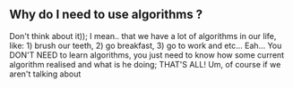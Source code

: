 ## Why do I need to use algorithms ?

Don't think about it)); I mean.. that we have a lot of algorithms in our life, like: 1) brush our teeth, 2) go breakfast, 3) go to work and etc... Eah... You DON'T NEED to learn algorithms, you just
need to know how some current algorithm realised and what is he doing; THAT'S ALL! Um, of course if we aren't talking about
